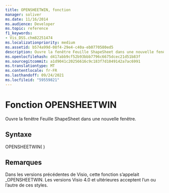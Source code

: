```yaml
---
title: OPENSHEETWIN, fonction
manager: soliver
ms.date: 11/16/2014
ms.audience: Developer
ms.topic: reference
f1_keywords:
- Vis_DSS.chm82251474
ms.localizationpriority: medium
ms.assetid: b574a99d-08f4-29e4-c40a-eb0770580ed5
description: Ouvre la fenêtre Feuille ShapeSheet dans une nouvelle fenêtre.
ms.openlocfilehash: d417abb9cf52b93bbb7796c6675dcec21d51b83f
ms.sourcegitcommit: a1d9041c20256616c9c183f7d1049142a7ac6991
ms.translationtype: MT
ms.contentlocale: fr-FR
ms.lasthandoff: 09/24/2021
ms.locfileid: "59559821"
---
```

# <a name="opensheetwin-function"></a>Fonction OPENSHEETWIN

Ouvre la fenêtre Feuille ShapeSheet dans une nouvelle fenêtre.
  
## <a name="syntax"></a>Syntaxe

OPENSHEETWIN( )
  
## <a name="remarks"></a>Remarques

Dans les versions précédentes de Visio, cette fonction s’appelait _OPENSHEETWIN. Les versions Visio 4.0 et ultérieures acceptent l’un ou l’autre de ces styles. 
  

